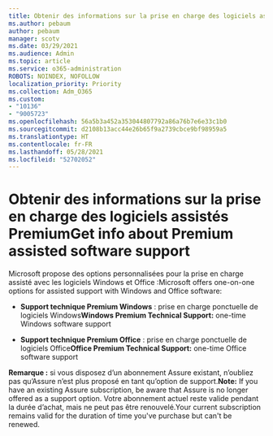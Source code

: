 ```yaml
---
title: Obtenir des informations sur la prise en charge des logiciels assistés Assure et Premium
ms.author: pebaum
author: pebaum
manager: scotv
ms.date: 03/29/2021
ms.audience: Admin
ms.topic: article
ms.service: o365-administration
ROBOTS: NOINDEX, NOFOLLOW
localization_priority: Priority
ms.collection: Adm_O365
ms.custom:
- "10136"
- "9005723"
ms.openlocfilehash: 56a5b3a452a353044807792a86a76b7e6e33c1b0
ms.sourcegitcommit: d2108b13acc44e26b65f9a2739cbce9bf98959a5
ms.translationtype: HT
ms.contentlocale: fr-FR
ms.lasthandoff: 05/28/2021
ms.locfileid: "52702052"
---
```

# <a name="get-info-about-premium-assisted-software-support"></a><span data-ttu-id="130e7-102">Obtenir des informations sur la prise en charge des logiciels assistés Premium</span><span class="sxs-lookup"><span data-stu-id="130e7-102">Get info about Premium assisted software support</span></span>

<span data-ttu-id="130e7-103">Microsoft propose des options personnalisées pour la prise en charge assisté avec les logiciels Windows et Office :</span><span class="sxs-lookup"><span data-stu-id="130e7-103">Microsoft offers one-on-one options for assisted support with Windows and Office software:</span></span>

- <span data-ttu-id="130e7-104">**Support technique Premium Windows** : prise en charge ponctuelle de logiciels Windows</span><span class="sxs-lookup"><span data-stu-id="130e7-104">**Windows Premium Technical Support:** one-time Windows software support</span></span>

- <span data-ttu-id="130e7-105">**Support technique Premium Office** : prise en charge ponctuelle de logiciels Office</span><span class="sxs-lookup"><span data-stu-id="130e7-105">**Office Premium Technical Support:** one-time Office software support</span></span>

<span data-ttu-id="130e7-106">**Remarque :** si vous disposez d’un abonnement Assure existant, n’oubliez pas qu’Assure n’est plus proposé en tant qu’option de support.</span><span class="sxs-lookup"><span data-stu-id="130e7-106">**Note:** If you have an existing Assure subscription, be aware that Assure is no longer offered as a support option.</span></span> <span data-ttu-id="130e7-107">Votre abonnement actuel reste valide pendant la durée d’achat, mais ne peut pas être renouvelé.</span><span class="sxs-lookup"><span data-stu-id="130e7-107">Your current subscription remains valid for the duration of time you've purchase but can't be renewed.</span></span>

